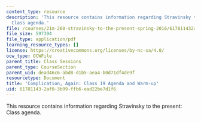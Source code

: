 ```yaml
---
content_type: resource
description: 'This resource contains information regarding Stravinsky to the present:
  Class agenda.'
file: /courses/21m-260-stravinsky-to-the-present-spring-2016/617811432af03b99ffb6ead22be7d1f6_MIT21M_260S16_class19.pdf
file_size: 597394
file_type: application/pdf
learning_resource_types: []
license: https://creativecommons.org/licenses/by-nc-sa/4.0/
ocw_type: OCWFile
parent_title: Class Sessions
parent_type: CourseSection
parent_uid: dead46c6-abd8-d1b5-aea4-b0d71df4de9f
resourcetype: Document
title: 'Complication, Again: Class 19 Agenda and Warm-up'
uid: 61781143-2af0-3b99-ffb6-ead22be7d1f6
---
```

This resource contains information regarding Stravinsky to the present: Class agenda.
